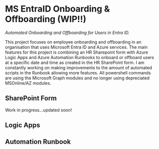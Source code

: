 # MS EntraID Onboarding & Offboarding (WIP!!)
_Automated Onboarding and Offboarding for Users in Entra ID._

This project focuses on employee onboarding and offboarding in an organisation that uses Microsoft Entra ID and Azure services. The main features for this project is combining an HR Sharepoint form with Azure Logic Apps and Azure Automation Runbooks to onboard or offboard users at a specific date and time as created in the HR SharePoint form. I am constantly working on making improvements to the amount of automated scripts in the Runbook allowing more features. All powershell commands are using the Microsoft Graph modules and no longer using depreciated MSOnline/AZ modules.

## SharePoint Form
Work in progress...updated soon!

## Logic Apps

## Automation Runbook
